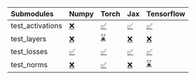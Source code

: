 | Submodules       | Numpy                                                                                                                           | Torch                                                                                                                           | Jax                                                                                                                             | Tensorflow                                                                                                                      |
|:-----------------|:--------------------------------------------------------------------------------------------------------------------------------|:--------------------------------------------------------------------------------------------------------------------------------|:--------------------------------------------------------------------------------------------------------------------------------|:--------------------------------------------------------------------------------------------------------------------------------|
| test_activations | <a href="https://github.com/unifyai/ivy/runs/7969960533?check_suite_focus=true" rel="noopener noreferrer" target="_blank">❌</a> | <a href="https://github.com/unifyai/ivy/runs/7969961679?check_suite_focus=true" rel="noopener noreferrer" target="_blank">✅</a> | <a href="https://github.com/unifyai/ivy/runs/7969962467?check_suite_focus=true" rel="noopener noreferrer" target="_blank">✅</a> | <a href="https://github.com/unifyai/ivy/runs/7969963182?check_suite_focus=true" rel="noopener noreferrer" target="_blank">✅</a> |
| test_layers      | <a href="https://github.com/unifyai/ivy/runs/7969960717?check_suite_focus=true" rel="noopener noreferrer" target="_blank">❌</a> | <a href="https://github.com/unifyai/ivy/runs/7969961851?check_suite_focus=true" rel="noopener noreferrer" target="_blank">⌛</a> | <a href="https://github.com/unifyai/ivy/runs/7969962675?check_suite_focus=true" rel="noopener noreferrer" target="_blank">❌</a> | <a href="https://github.com/unifyai/ivy/runs/7969963445?check_suite_focus=true" rel="noopener noreferrer" target="_blank">❌</a> |
| test_losses      | <a href="https://github.com/unifyai/ivy/runs/7969960833?check_suite_focus=true" rel="noopener noreferrer" target="_blank">✅</a> | <a href="https://github.com/unifyai/ivy/runs/7969961985?check_suite_focus=true" rel="noopener noreferrer" target="_blank">✅</a> | <a href="https://github.com/unifyai/ivy/runs/7969962840?check_suite_focus=true" rel="noopener noreferrer" target="_blank">✅</a> | <a href="https://github.com/unifyai/ivy/runs/7969963606?check_suite_focus=true" rel="noopener noreferrer" target="_blank">✅</a> |
| test_norms       | <a href="https://github.com/unifyai/ivy/runs/7969961503?check_suite_focus=true" rel="noopener noreferrer" target="_blank">❌</a> | <a href="https://github.com/unifyai/ivy/runs/7969962146?check_suite_focus=true" rel="noopener noreferrer" target="_blank">✅</a> | <a href="https://github.com/unifyai/ivy/runs/7969963007?check_suite_focus=true" rel="noopener noreferrer" target="_blank">❌</a> | <a href="https://github.com/unifyai/ivy/runs/7969963760?check_suite_focus=true" rel="noopener noreferrer" target="_blank">⌛</a> |